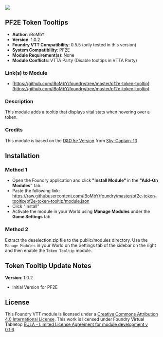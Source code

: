 ![](https://img.shields.io/badge/Foundry-v0.4.4-informational)
## PF2E Token Tooltips

* **Author**: iBoMbY
* **Version**: 1.0.2
* **Foundry VTT Compatibility**: 0.5.5 (only tested in this version)
* **System Compatibility**: PF2E
* **Module Requirement(s)**: None
* **Module Conflicts**: VTTA Party (Disable tooltips in VTTA Party)

### Link(s) to Module
* [https://github.com/iBoMbY/foundry/tree/master/pf2e-token-tooltip](https://github.com/iBoMbY/foundry/tree/master/pf2e-token-tooltip)

### Description
This module adds a tooltip that displays vital stats when hovering over a token.

### Credits
This module is based on the [D&D 5e Version](https://github.com/Sky-Captain-13/foundry/tree/master/token-tooltip) from [Sky-Captain-13](https://github.com/Sky-Captain-13)

## Installation
### Method 1
* Open the Foundry application and click **"Install Module"** in the **"Add-On Modules"** tab.
* Paste the following link: https://raw.githubusercontent.com/iBoMbY/foundry/master/pf2e-token-tooltip/pf2e-token-tooltip/module.json
* Click "Install"
* Activate the module in your World using **Manage Modules** under the **Game Settings** tab.

### Method 2
Extract the deselection.zip file to the public/modules directory. Use the `Manage Modules` in your World on the Settings tab of the sidebar on the right and then enable the `Token Tooltip` module.

## Token Tooltip Update Notes
**Version**: 1.0.2
* Initial Version for PF2E

## License
This Foundry VTT module is licensed under a [Creative Commons Attribution 4.0 International License](http://creativecommons.org/licenses/by/4.0/).
This work is licensed under Foundry Virtual Tabletop [EULA - Limited License Agreement for module development v 0.1.6](http://foundryvtt.com/pages/license.html).
